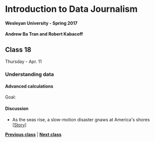 # Introduction to Data Journalism
  
#### Wesleyan University - Spring 2017
  
**Andrew Ba Tran and Robert Kabacoff**
  
## Class 18
Thursday - Apr. 11
                             
### Understanding data
                             
#### Advanced calculations
                             
Goal: 
                             
#### Discussion

    
* As the seas rise, a slow-motion disaster gnaws at America's shores [[Story](http://www.reuters.com/investigates/special-report/waters-edge-the-crisis-of-rising-sea-levels/)]
                                 
                   
**[Previous class](class17.md)** | **[Next class](class19.md)**
